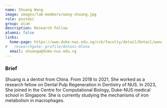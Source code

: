 ```yaml
---
name: Shuang Wang
image: images/lab-members/wang-shuang.jpg
role: postdoc
group: alum
description: Research Fellow
alumni: false
links:
  home-page: https://www.duke-nus.edu.sg/ccb/faculty/detail/Detail/wang-shuang
#   researchgate: profile/Antoni-Olona
  email: shuangw@duke-nus.edu.sg
---
```

### Brief
Shuang is a dentist from China. From 2018 to 2021, She worked as a research fellow on Dental Pulp Regeneration in Dentistry of NUS. In 2023, She joined in the Centre for Computational Biology, Duke-NUS medical school in Singapore. She is currently studying the mechanisms of iron metabolism in macrophages. 
